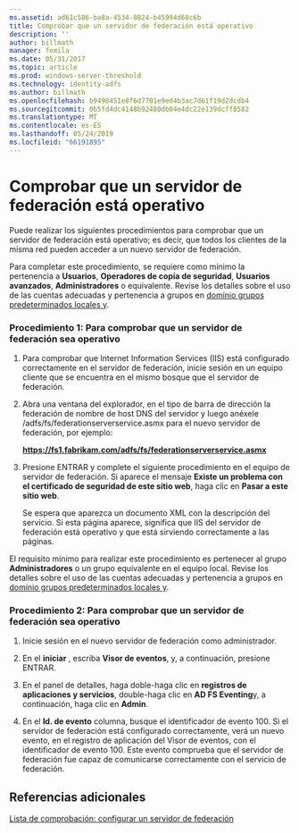 ```yaml
---
ms.assetid: ad61c586-ba8a-4534-8824-b45994d60c6b
title: Comprobar que un servidor de federación está operativo
description: ''
author: billmath
manager: femila
ms.date: 05/31/2017
ms.topic: article
ms.prod: windows-server-threshold
ms.technology: identity-adfs
ms.author: billmath
ms.openlocfilehash: b9498451e8f6d7701e9ed4b3ac7d61f19d2dcdb4
ms.sourcegitcommit: 0b5fd4dc4148b92480db04e4dc22e139dcff8582
ms.translationtype: MT
ms.contentlocale: es-ES
ms.lasthandoff: 05/24/2019
ms.locfileid: "66191895"
---
```

# <a name="verify-that-a-federation-server-is-operational"></a>Comprobar que un servidor de federación está operativo


Puede realizar los siguientes procedimientos para comprobar que un servidor de federación está operativo; es decir, que todos los clientes de la misma red pueden acceder a un nuevo servidor de federación.  
  
Para completar este procedimiento, se requiere como mínimo la pertenencia a **Usuarios**, **Operadores de copia de seguridad**, **Usuarios avanzados**, **Administradores** o equivalente.  Revise los detalles sobre el uso de las cuentas adecuadas y pertenencia a grupos en [dominio grupos predeterminados locales y](https://go.microsoft.com/fwlink/?LinkId=83477).   
  
### <a name="procedure-1-to-verify-that-a-federation-server-is-operational"></a>Procedimiento 1: Para comprobar que un servidor de federación sea operativo  
  
1.  Para comprobar que Internet Information Services \(IIS\) está configurado correctamente en el servidor de federación, inicie sesión en un equipo cliente que se encuentra en el mismo bosque que el servidor de federación.  
  
2.  Abra una ventana del explorador, en el tipo de barra de dirección la federación de nombre de host DNS del servidor y luego anéxele /adfs/fs/federationserverservice.asmx para el nuevo servidor de federación, por ejemplo:  
  
    **https://fs1.fabrikam.com/adfs/fs/federationserverservice.asmx**  
  
3.  Presione ENTRAR y complete el siguiente procedimiento en el equipo de servidor de federación. Si aparece el mensaje **Existe un problema con el certificado de seguridad de este sitio web**, haga clic en **Pasar a este sitio web**.  
  
    Se espera que aparezca un documento XML con la descripción del servicio. Si esta página aparece, significa que IIS del servidor de federación está operativo y que está sirviendo correctamente a las páginas.  
  
El requisito mínimo para realizar este procedimiento es pertenecer al grupo **Administradores** o un grupo equivalente en el equipo local.  Revise los detalles sobre el uso de las cuentas adecuadas y pertenencia a grupos en [dominio grupos predeterminados locales y](https://go.microsoft.com/fwlink/?LinkId=83477).   
  
### <a name="procedure-2-to-verify-that-a-federation-server-is-operational"></a>Procedimiento 2: Para comprobar que un servidor de federación sea operativo  
  
1.  Inicie sesión en el nuevo servidor de federación como administrador.  
  
2.  En el **iniciar** , escriba **Visor de eventos**, y, a continuación, presione ENTRAR.  
  
3.  En el panel de detalles, haga doble\-haga clic en **registros de aplicaciones y servicios**, double\-haga clic en **AD FS Eventing**y, a continuación, haga clic en **Admin**.  
  
4.  En el **Id. de evento** columna, busque el identificador de evento 100. Si el servidor de federación está configurado correctamente, verá un nuevo evento, en el registro de aplicación del Visor de eventos, con el identificador de evento 100. Este evento comprueba que el servidor de federación fue capaz de comunicarse correctamente con el servicio de federación.  
  
## <a name="additional-references"></a>Referencias adicionales  
[Lista de comprobación: configurar un servidor de federación](Checklist--Setting-Up-a-Federation-Server.md)  
  

